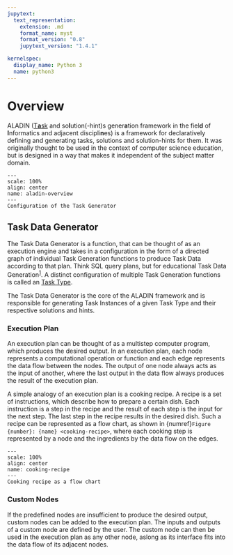 ```yaml
---
jupytext:
  text_representation:
    extension: .md
    format_name: myst
    format_version: "0.8"
    jupytext_version: "1.4.1"

kernelspec:
  display_name: Python 3
  name: python3
---
```


# Overview

ALADIN ([T**a**sk](./Intro/Glossary.md#task) and so**l**ution(-hint)s gener**a**tion framework in the fiel**d** of **I**nformatics and adjacent discipli**n**es) is a framework for declaratively defining and generating tasks, solutions and solution-hints for them. It was originally thought to be used in the context of computer science education, but is designed in a way that makes it independent of the subject matter domain.

```{figure} ../../_static/images/task_generator.jpg
---
scale: 100%
align: center
name: aladin-overview
---
Configuration of the Task Generator
```

## Task Data Generator

The Task Data Generator is a function, that can be thought of as an execution engine and takes in a configuration in the form of a directed graph of individual Task Generation functions to produce Task Data according to that plan. Think SQL query plans, but for educational Task Data Generation<sup>[1](#execution-plan)</sup>. A distinct configuration of multiple Task Generation functions is called an [Task Type](../Tasks/TaskTypes.md).

The Task Data Generator is the core of the ALADIN framework and is responsible for generating Task Instances of a given Task Type and their respective solutions and hints.

### Execution Plan

An execution plan can be thought of as a multistep computer program, which produces the desired output. In an execution plan, each node represents a computational operation or function and each edge represents the data flow between the nodes. The output of one node always acts as the input of another, where the last output in the data flow always produces the result of the execution plan.

A simple analogy of an execution plan is a cooking recipe. A recipe is a set of instructions, which describe how to prepare a certain dish. Each instruction is a step in the recipe and the result of each step is the input for the next step. The last step in the recipe results in the desired dish. Such a recipe can be represented as a flow chart, as shown in {numref}`Figure {number}: {name} <cooking-recipe>`, where each cooking step is represented by a node and the ingredients by the data flow on the edges.

```{figure} ../../_static/images/recipe_execution_plan.jpg
---
scale: 100%
align: center
name: cooking-recipe
---
Cooking recipe as a flow chart
```

### Custom Nodes

If the predefined nodes are insufficient to produce the desired output, custom nodes can be added to the execution plan. The inputs and outputs of a custom node are defined by the user. The custom node can then be used in the execution plan as any other node, aslong as its interface fits into the data flow of its adjacent nodes.
